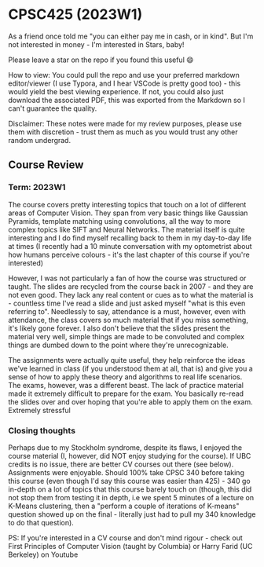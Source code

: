 # CPSC425 (2023W1)

As a friend once told me "you can either pay me in cash, or in kind". But I'm not interested in money - I'm interested in Stars, baby! 

Please leave a star on the repo if you found this useful 😄

How to view: You could pull the repo and use your preferred markdown editor/viewer (I use Typora, and I hear VSCode is pretty good too) - this would yield the best viewing experience. If not, you could also just download the associated PDF, this was exported from the Markdown so I can't guarantee the quality.

Disclaimer: These notes were made for my review purposes, please use them with discretion - trust them as much as you would trust any other random undergrad. 



## Course Review

### Term: 2023W1

The course covers pretty interesting topics that touch on a lot of different areas of Computer Vision. They span from very basic things like Gaussian Pyramids, template matching using convolutions, all the way to more complex topics like SIFT and Neural Networks. The material itself is quite interesting and I do find myself recalling back to them in my day-to-day life at times (I recently had a 10 minute conversation with my optometrist about how humans perceive colours - it's the last chapter of this course if you're interested)

However, I was not particularly a fan of how the course was structured or taught. The slides are recycled from the course back in 2007 - and they are not even good. They lack any real content or cues as to what the material is - countless time I've read a slide and just asked myself "what is this even referring to". Needlessly to say, attendance is a must, however, even with attendance, the class covers so much material that if you miss something, it's likely gone forever. I also don't believe that the slides present the material very well, simple things are made to be convoluted and complex things are dumbed down to the point where they're unrecognizable. 

The assignments were actually quite useful, they help reinforce the ideas we've learned in class (if you understood them at all, that is) and give you a sense of how to apply these theory and algorithms to real life scenarios. The exams, however, was a different beast. The lack of practice material made it extremely difficult to prepare for the exam. You basically re-read the slides over and over hoping that you're able to apply them on the exam. Extremely stressful

### Closing thoughts

Perhaps due to my Stockholm syndrome, despite its flaws, I enjoyed the course material (I, however, did NOT enjoy studying for the course). If UBC credits is no issue, there are better CV courses out there (see below). Assignments were enjoyable. Should 100% take CPSC 340 before taking this course (even though I'd say this course was easier than 425) - 340 go in-depth on a lot of topics that this course barely touch on (though, this did not stop them from testing it in depth, i.e we spent 5 minutes of a lecture on K-Means clustering, then a "perform a couple of iterations of K-means" question showed up on the final - literally just had to pull my 340 knowledge to do that question). 

PS: If you're interested in a CV course and don't mind rigour - check out First Principles of Computer Vision (taught by Columbia) or Harry Farid (UC Berkeley) on Youtube

